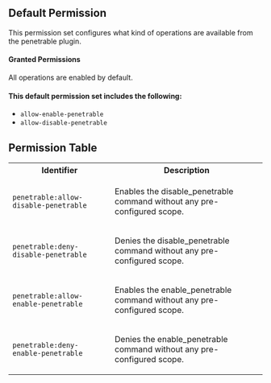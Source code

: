 ## Default Permission

This permission set configures what kind of
operations are available from the penetrable plugin.

#### Granted Permissions

All operations are enabled by default.



#### This default permission set includes the following:

- `allow-enable-penetrable`
- `allow-disable-penetrable`

## Permission Table

<table>
<tr>
<th>Identifier</th>
<th>Description</th>
</tr>


<tr>
<td>

`penetrable:allow-disable-penetrable`

</td>
<td>

Enables the disable_penetrable command without any pre-configured scope.

</td>
</tr>

<tr>
<td>

`penetrable:deny-disable-penetrable`

</td>
<td>

Denies the disable_penetrable command without any pre-configured scope.

</td>
</tr>

<tr>
<td>

`penetrable:allow-enable-penetrable`

</td>
<td>

Enables the enable_penetrable command without any pre-configured scope.

</td>
</tr>

<tr>
<td>

`penetrable:deny-enable-penetrable`

</td>
<td>

Denies the enable_penetrable command without any pre-configured scope.

</td>
</tr>
</table>
